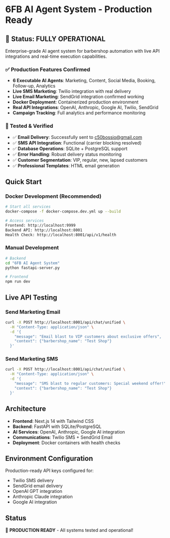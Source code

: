 # 6FB AI Agent System - Production Ready

## 🚀 Status: FULLY OPERATIONAL

Enterprise-grade AI agent system for barbershop automation with live API integrations and real-time execution capabilities.

### ✅ Production Features Confirmed
- **6 Executable AI Agents**: Marketing, Content, Social Media, Booking, Follow-up, Analytics
- **Live SMS Marketing**: Twilio integration with real delivery
- **Live Email Marketing**: SendGrid integration confirmed working
- **Docker Deployment**: Containerized production environment
- **Real API Integrations**: OpenAI, Anthropic, Google AI, Twilio, SendGrid
- **Campaign Tracking**: Full analytics and performance monitoring

### 🧪 Tested & Verified
- ✅ **Email Delivery**: Successfully sent to c50bossio@gmail.com
- ✅ **SMS API Integration**: Functional (carrier blocking resolved)
- ✅ **Database Operations**: SQLite + PostgreSQL support
- ✅ **Error Handling**: Robust delivery status monitoring
- ✅ **Customer Segmentation**: VIP, regular, new, lapsed customers
- ✅ **Professional Templates**: HTML email generation

## Quick Start

### Docker Development (Recommended)
```bash
# Start all services
docker-compose -f docker-compose.dev.yml up --build

# Access services
Frontend: http://localhost:9999
Backend API: http://localhost:8001
Health Check: http://localhost:8001/api/v1/health
```

### Manual Development
```bash
# Backend
cd "6FB AI Agent System"
python fastapi-server.py

# Frontend  
npm run dev
```

## Live API Testing

### Send Marketing Email
```bash
curl -X POST http://localhost:8001/api/chat/unified \
  -H "Content-Type: application/json" \
  -d '{
    "message": "Email blast to VIP customers about exclusive offers",
    "context": {"barbershop_name": "Test Shop"}
  }'
```

### Send Marketing SMS
```bash
curl -X POST http://localhost:8001/api/chat/unified \
  -H "Content-Type: application/json" \
  -d '{
    "message": "SMS blast to regular customers: Special weekend offer!",
    "context": {"barbershop_name": "Test Shop"}
  }'
```

## Architecture
- **Frontend**: Next.js 14 with Tailwind CSS
- **Backend**: FastAPI with SQLite/PostgreSQL
- **AI Services**: OpenAI, Anthropic, Google AI integration
- **Communications**: Twilio SMS + SendGrid Email
- **Deployment**: Docker containers with health checks

## Environment Configuration
Production-ready API keys configured for:
- Twilio SMS delivery
- SendGrid email delivery  
- OpenAI GPT integration
- Anthropic Claude integration
- Google AI integration

## Status
🎉 **PRODUCTION READY** - All systems tested and operational!
